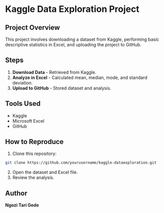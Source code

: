 # Kaggle Data Exploration Project
## Project Overview
This project involves downloading a dataset from Kaggle, performing basic descriptive statistics in Excel, and uploading the project to GitHub.
## Steps
1. **Download Data** - Retrieved from Kaggle.
2. **Analyze in Excel** - Calculated mean, median, mode, and standard deviation.
3. **Upload to GitHub** - Stored dataset and analysis.
## Tools Used
- Kaggle
- Microsoft Excel
- GitHub
## How to Reproduce
1. Clone this repository:
```sh
git clone https://github.com/yourusername/kaggle-dataexploration.git
```
2. Open the dataset and Excel file.
3. Review the analysis.
## Author
**Ngozi Tari Gede**
